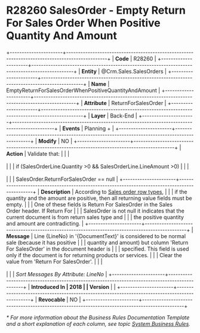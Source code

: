 ﻿---
erp.type: business-rule
erp.entity: Crm.Sales.SalesOrders
---

# R28260 SalesOrder - Empty Return For Sales Order When Positive Quantity And Amount
+----------------------+-----------------------------------------------------------------------------------------------+
| **Code**             | R28260                                                                                        |
+----------------------+-----------------------------------------------------------------------------------------------+
| **Entity**           | @Crm.Sales.SalesOrders                                                                        |
+----------------------+-----------------------------------------------------------------------------------------------+
| **Name**             | EmptyReturnForSalesOrderWhenPositiveQuantityAndAmount                                         |
+----------------------+-----------------------------------------------------------------------------------------------+
| **Attribute**        | ReturnForSalesOrder                                                                           |
+----------------------+-----------------------------------------------------------------------------------------------+
| **Layer**            | Back-End                                                                                      |
+----------------------+-----------------------------------------------------------------------------------------------+
| **Events**           | Planning +                                                                                    |
+----------------------+-----------------------------------------------------------------------------------------------+
| **Modify**           | NO                                                                                            |
+----------------------+-----------------------------------------------------------------------------------------------+
| **Action**           | Validate that:                                                                                |
|                      | <br/><br/>                                                                                    |
|                      | if (SalesOrderLine.Quantity \>0 && SalesOrderLine.LineAmount \>0)                             |
|                      | <br/><br/>                                                                                    |
|                      | SalesOrder.ReturnForSalesOrder == null                                                        |
+----------------------+-----------------------------------------------------------------------------------------------+
| **Description**      | According to [Sales order row types](xref:sales-order-row-types),                             |
|                      | if the quantity and the amount are positive, then all returning value fields must be empty.   |
|                      | One of these fields is Return For SalesOrder in the Sales Order header. If Return For         |
|                      | SalesOrder is not null it indicates that the current document is from return sales type and   |
|                      | the positive quantity and amount are contradicting.                                           |
+----------------------+-----------------------------------------------------------------------------------------------+
| **Message**          | Line {LineNo} in \'{DocumentText}\' is considered to be normal sale (because it has positive  |
|                      | quantity and amount) but column \'Return For SalesOrder\' in the document header is           |
|                      | specified. This field is used only if the document is for returning products or services.     |
|                      | Clear the value from \'Return For SalesOrder\'.                                               |
|                      | <br/><br/>                                                                                    |
|                      | *Sort Messages By Attribute: LineNo*                                                          |
+----------------------+-----------------------------------------------------------------------------------------------+
| **Introduced In      | 2018                                                                                          |
| Version**            |                                                                                               |
+----------------------+-----------------------------------------------------------------------------------------------+
| **Revocable**        | NO                                                                                            |
+----------------------+-----------------------------------------------------------------------------------------------+

*\* For more information about the Business Rules Documentation Template and a short explanation of each column, see
topic [System Business Rules](../templates/template-description-system-business-rules.md).*
